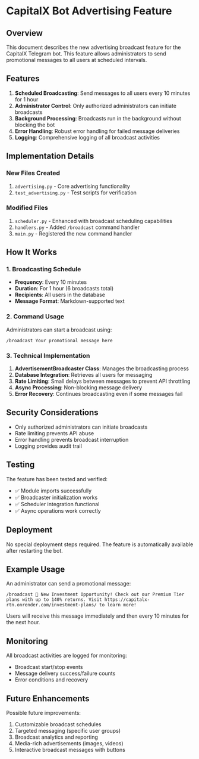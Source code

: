# CapitalX Bot Advertising Feature

## Overview
This document describes the new advertising broadcast feature for the CapitalX Telegram bot. This feature allows administrators to send promotional messages to all users at scheduled intervals.

## Features
1. **Scheduled Broadcasting**: Send messages to all users every 10 minutes for 1 hour
2. **Administrator Control**: Only authorized administrators can initiate broadcasts
3. **Background Processing**: Broadcasts run in the background without blocking the bot
4. **Error Handling**: Robust error handling for failed message deliveries
5. **Logging**: Comprehensive logging of all broadcast activities

## Implementation Details

### New Files Created
1. `advertising.py` - Core advertising functionality
2. `test_advertising.py` - Test scripts for verification

### Modified Files
1. `scheduler.py` - Enhanced with broadcast scheduling capabilities
2. `handlers.py` - Added `/broadcast` command handler
3. `main.py` - Registered the new command handler

## How It Works

### 1. Broadcasting Schedule
- **Frequency**: Every 10 minutes
- **Duration**: For 1 hour (6 broadcasts total)
- **Recipients**: All users in the database
- **Message Format**: Markdown-supported text

### 2. Command Usage
Administrators can start a broadcast using:
```
/broadcast Your promotional message here
```

### 3. Technical Implementation
1. **AdvertisementBroadcaster Class**: Manages the broadcasting process
2. **Database Integration**: Retrieves all users for messaging
3. **Rate Limiting**: Small delays between messages to prevent API throttling
4. **Async Processing**: Non-blocking message delivery
5. **Error Recovery**: Continues broadcasting even if some messages fail

## Security Considerations
- Only authorized administrators can initiate broadcasts
- Rate limiting prevents API abuse
- Error handling prevents broadcast interruption
- Logging provides audit trail

## Testing
The feature has been tested and verified:
- ✅ Module imports successfully
- ✅ Broadcaster initialization works
- ✅ Scheduler integration functional
- ✅ Async operations work correctly

## Deployment
No special deployment steps required. The feature is automatically available after restarting the bot.

## Example Usage
An administrator can send a promotional message:
```
/broadcast 🎉 New Investment Opportunity! Check out our Premium Tier plans with up to 140% returns. Visit https://capitalx-rtn.onrender.com/investment-plans/ to learn more!
```

Users will receive this message immediately and then every 10 minutes for the next hour.

## Monitoring
All broadcast activities are logged for monitoring:
- Broadcast start/stop events
- Message delivery success/failure counts
- Error conditions and recovery

## Future Enhancements
Possible future improvements:
1. Customizable broadcast schedules
2. Targeted messaging (specific user groups)
3. Broadcast analytics and reporting
4. Media-rich advertisements (images, videos)
5. Interactive broadcast messages with buttons